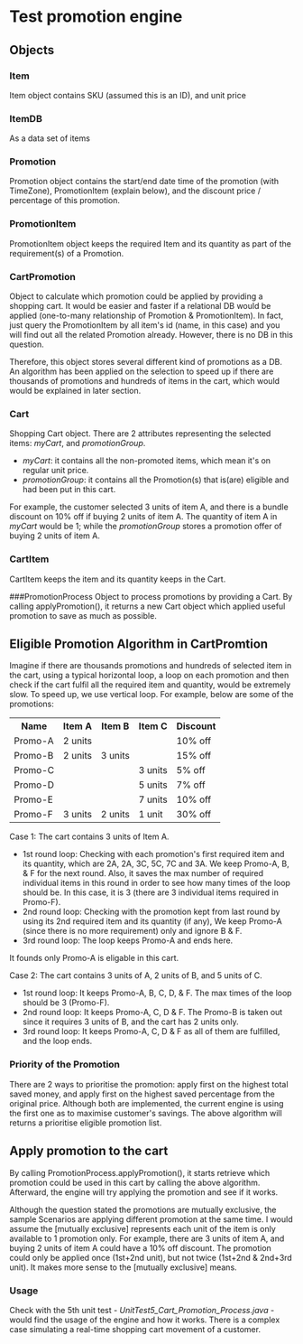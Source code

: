 # Test promotion engine
## Objects
### Item
Item object contains SKU (assumed this is an ID), and unit price

### ItemDB
As a data set of items

### Promotion
Promotion object contains the start/end date time of the promotion (with TimeZone), PromotionItem (explain below), and the discount price / percentage of this promotion.

### PromotionItem
PromotionItem object keeps the required Item and its quantity as part of the requirement(s) of a Promotion.

### CartPromotion
Object to calculate which promotion could be applied by providing a shopping cart. It would be easier and faster if a relational DB would be applied (one-to-many relationship of Promotion & PromotionItem). In fact, just query the PromotionItem by all item's id (name, in this case) and you will find out all the related Promotion already. However, there is no DB in this question.

Therefore, this object stores several different kind of promotions as a DB. An algorithm has been applied on the selection to speed up if there are thousands of promotions and hundreds of items in the cart, which would would be explained in later section.

### Cart
Shopping Cart object. There are 2 attributes representing the selected items: <i>myCart</i>, and <i>promotionGroup</i>.
- <i>myCart</i>: it contains all the non-promoted items, which mean it's on regular unit price.
- <i>promotionGroup</i>: it contains all the Promotion(s) that is(are) eligible and had been put in this cart.

For example, the customer selected 3 units of item A, and there is a bundle discount on 10% off if buying 2 units of item A. The quantity of item A in <i>myCart</i> would be 1; while the <i>promotionGroup</i> stores a promotion offer of buying 2 units of item A.

### CartItem
CartItem keeps the item and its quantity keeps in the Cart.

###PromotionProcess
Object to process promotions by providing a Cart. By calling applyPromotion(), it returns a new Cart object which applied useful promotion to save as much as possible. 

## Eligible Promotion Algorithm in CartPromtion
Imagine if there are thousands promotions and hundreds of selected item in the cart, using a typical horizontal loop, a loop on each promotion and then check if the cart fulfil all the required item and quantity, would be extremely slow. To speed up, we use vertical loop. For example, below are some of the promotions:
<table>
<tr>
<th>Name</th>
<th>Item A</th>
<th>Item B</th>
<th>Item C</th>
<th>Discount</th>
</tr>
<tr>
<td>Promo-A</td>
<td>2 units</td>
<td>&nbsp;</td>
<td>&nbsp;</td>
<td>10% off</td>
</tr>
<tr>
<td>Promo-B</td>
<td>2 units</td>
<td>3 units</td>
<td>&nbsp;</td>
<td>15% off</td>
</tr>
<tr>
<td>Promo-C</td>
<td>&nbsp;</td>
<td>&nbsp;</td>
<td>3 units</td>
<td>5% off</td>
</tr>
<tr>
<td>Promo-D</td>
<td>&nbsp;</td>
<td>&nbsp;</td>
<td>5 units</td>
<td>7% off</td>
</tr>
<tr>
<td>Promo-E</td>
<td>&nbsp;</td>
<td>&nbsp;</td>
<td>7 units</td>
<td>10% off</td>
</tr>
<tr>
<td>Promo-F</td>
<td>3 units</td>
<td>2 units</td>
<td>1 unit</td>
<td>30% off</td>
</tr>
</table>
Case 1: The cart contains 3 units of Item A.

+ 1st round loop:
Checking with each promotion's first required item and its quantity, which are 2A, 2A, 3C, 5C, 7C and 3A. We keep Promo-A, B, & F for the next round. Also, it saves the max number of required individual items in this round in order to see how many times of the loop should be. In this case, it is 3 (there are 3 individual items required in Promo-F).
+ 2nd round loop:
Checking with the promotion kept from last round by using its 2nd required item and its quantity (if any), We keep Promo-A (since there is no more requirement) only and ignore B & F.
+ 3rd round loop:
The loop keeps Promo-A and ends here.

It founds only Promo-A is eligable in this cart.

Case 2: The cart contains 3 units of A, 2 units of B, and 5 units of C.

+ 1st round loop:
It keeps Promo-A, B, C, D, & F. The max times of the loop should be 3 (Promo-F).
+ 2nd round loop:
It keeps Promo-A, C, D & F. The Promo-B is taken out since it requires 3 units of B, and the cart has 2 units only.
+ 3rd round loop:
It keeps Promo-A, C, D & F as all of them are fulfilled, and the loop ends.

### Priority of the Promotion
There are 2 ways to prioritise the promotion: apply first on the highest total saved money, and apply first on the highest saved percentage from the original price. Although both are implemented, the current engine is using the first one as to maximise customer's savings. The above algorithm will returns a prioritise eligible promotion list.

## Apply promotion to the cart
By calling PromotionProcess.applyPromotion(), it starts retrieve which promotion could be used in this cart by calling the above algorithm. Afterward, the engine will try applying the promotion and see if it works.

Although the question stated the promotions are mutually exclusive, the sample Scenarios are applying different promotion at the same time. I would assume the [mutually exclusive] represents each unit of the item is only available to 1 promotion only. For example, there are 3 units of item A, and buying 2 units of item A could have a 10% off discount. The promotion could only be applied once (1st+2nd unit), but not twice (1st+2nd & 2nd+3rd unit). It makes more sense to the [mutually exclusive] means.

### Usage
Check with the 5th unit test - <i>UnitTest5_Cart_Promotion_Process.java</i> - would find the usage of the engine and how it works. There is a complex case simulating a real-time shopping cart movement of a customer.